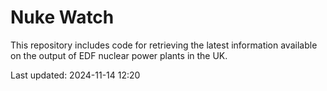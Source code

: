 # Nuke Watch

This repository includes code for retrieving the latest information available on the output of EDF nuclear power plants in the UK.

Last updated: 2024-11-14 12:20
